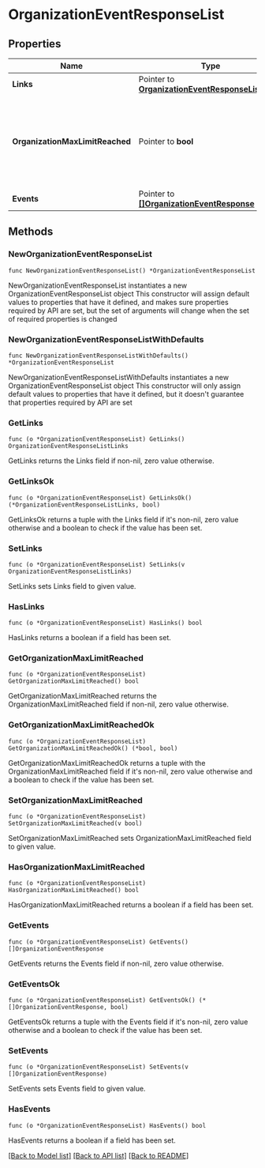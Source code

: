 # OrganizationEventResponseList

## Properties

Name | Type | Description | Notes
------------ | ------------- | ------------- | -------------
**Links** | Pointer to [**OrganizationEventResponseListLinks**](OrganizationEventResponseListLinks.md) |  | [optional] 
**OrganizationMaxLimitReached** | Pointer to **bool** | Indicates if you cannot see previous logs according to your organization max limit | [optional] 
**Events** | Pointer to [**[]OrganizationEventResponse**](OrganizationEventResponse.md) |  | [optional] 

## Methods

### NewOrganizationEventResponseList

`func NewOrganizationEventResponseList() *OrganizationEventResponseList`

NewOrganizationEventResponseList instantiates a new OrganizationEventResponseList object
This constructor will assign default values to properties that have it defined,
and makes sure properties required by API are set, but the set of arguments
will change when the set of required properties is changed

### NewOrganizationEventResponseListWithDefaults

`func NewOrganizationEventResponseListWithDefaults() *OrganizationEventResponseList`

NewOrganizationEventResponseListWithDefaults instantiates a new OrganizationEventResponseList object
This constructor will only assign default values to properties that have it defined,
but it doesn't guarantee that properties required by API are set

### GetLinks

`func (o *OrganizationEventResponseList) GetLinks() OrganizationEventResponseListLinks`

GetLinks returns the Links field if non-nil, zero value otherwise.

### GetLinksOk

`func (o *OrganizationEventResponseList) GetLinksOk() (*OrganizationEventResponseListLinks, bool)`

GetLinksOk returns a tuple with the Links field if it's non-nil, zero value otherwise
and a boolean to check if the value has been set.

### SetLinks

`func (o *OrganizationEventResponseList) SetLinks(v OrganizationEventResponseListLinks)`

SetLinks sets Links field to given value.

### HasLinks

`func (o *OrganizationEventResponseList) HasLinks() bool`

HasLinks returns a boolean if a field has been set.

### GetOrganizationMaxLimitReached

`func (o *OrganizationEventResponseList) GetOrganizationMaxLimitReached() bool`

GetOrganizationMaxLimitReached returns the OrganizationMaxLimitReached field if non-nil, zero value otherwise.

### GetOrganizationMaxLimitReachedOk

`func (o *OrganizationEventResponseList) GetOrganizationMaxLimitReachedOk() (*bool, bool)`

GetOrganizationMaxLimitReachedOk returns a tuple with the OrganizationMaxLimitReached field if it's non-nil, zero value otherwise
and a boolean to check if the value has been set.

### SetOrganizationMaxLimitReached

`func (o *OrganizationEventResponseList) SetOrganizationMaxLimitReached(v bool)`

SetOrganizationMaxLimitReached sets OrganizationMaxLimitReached field to given value.

### HasOrganizationMaxLimitReached

`func (o *OrganizationEventResponseList) HasOrganizationMaxLimitReached() bool`

HasOrganizationMaxLimitReached returns a boolean if a field has been set.

### GetEvents

`func (o *OrganizationEventResponseList) GetEvents() []OrganizationEventResponse`

GetEvents returns the Events field if non-nil, zero value otherwise.

### GetEventsOk

`func (o *OrganizationEventResponseList) GetEventsOk() (*[]OrganizationEventResponse, bool)`

GetEventsOk returns a tuple with the Events field if it's non-nil, zero value otherwise
and a boolean to check if the value has been set.

### SetEvents

`func (o *OrganizationEventResponseList) SetEvents(v []OrganizationEventResponse)`

SetEvents sets Events field to given value.

### HasEvents

`func (o *OrganizationEventResponseList) HasEvents() bool`

HasEvents returns a boolean if a field has been set.


[[Back to Model list]](../README.md#documentation-for-models) [[Back to API list]](../README.md#documentation-for-api-endpoints) [[Back to README]](../README.md)


